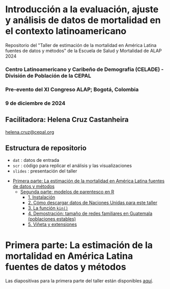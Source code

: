 # Introducción a la evaluación, ajuste y análisis de datos de mortalidad en el contexto latinoamericano
Repositorio del "Taller de estimación de la mortalidad en América Latina fuentes de datos y métodos" de la Escuela de Salud y Mortalidad de ALAP 2024 

### Centro Latinoamericano y Caribeño de Demografía (CELADE) - División de Población de la CEPAL
### Pre-evento del XI Congreso ALAP; Bogotá, Colombia
### 9 de diciembre de 2024 

## Facilitadora: Helena Cruz Castanheira
[helena.cruz@cepal.org](mailto:helena.cruz@cepal.org)

## Estructura de repositorio
* `dat` : datos de entrada
* `scr` : código para replicar el análisis y las visualizaciones
* `slides` : presentación del taller


- [Primera parte: La estimación de la mortalidad en América Latina fuentes de datos y métodos](#primera-parte-la-estimación-de-la-mortalidad-en-américa-latina-fuentes-de-datos-y-métodos)
  - [Segunda parte: modelos de parentesco en
    R](#segunda-parte-modelos-de-parentesco-en-r)
      - [1. Instalación](#1-instalación)
      - [2. Cómo descargar datos de Naciones Unidas para este
        taller](#2-cómo-descargar-datos-de-naciones-unidas-para-este-taller)
      - [3. La función `kin()`](#3-la-función-kin)
      - [4. Demostración: tamaño de redes familiares en Guatemala
        (poblaciones
        estables)](#4-demostración-tamaño-de-redes-familiares-en-guatemala-poblaciones-estables)
      - [5. Viñeta y extensiones](#5-viñeta-y-extensiones)

# Primera parte: La estimación de la mortalidad en América Latina fuentes de datos y métodos

Las diapositivas para la primera parte del taller están disponibles
[aquí](diapositivas/alap_presentacion_parentesco.pdf).
